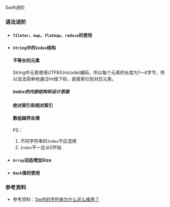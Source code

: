 Swift进阶

### 语法进阶

* #### `fileter`、`map`、`flatmap`、`reduce`的使用

* #### `String`中的`Index`结构

  #### 不等长的元素

  String中元素使用UTF8(Unicode)编码，所以每个元素的长度为1～4字节，所以没法简单地通过Int值下标，直接索引到对应元素。

  ##### Index的内部结构和设计思路

  #### 绝对索引和相对索引

  #### 数组越界处理

  PS：

  1. 不同字符串的`Index`不应混用
  2. `Index`不一定从0开始

* #### `Array`动态增加Size

* #### `Hash`值的使用

### 参考资料

- 参考资料：[Swift的字符串为什么这么难用？](https://kemchenj.github.io/2019-10-07/)



